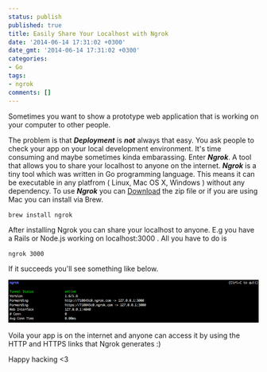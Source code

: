 ```yaml
---
status: publish
published: true
title: Easily Share Your Localhost with Ngrok
date: '2014-06-14 17:31:02 +0300'
date_gmt: '2014-06-14 17:31:02 +0300'
categories:
- Go
tags:
- ngrok
comments: []
---
```

Sometimes you want to show a prototype web application that is working on your computer to other people.

The problem is that ***Deployment*** is ***not*** always that easy.
You ask people to check your app on your local development environment. It's time consuming and maybe sometimes kinda embarassing.
Enter ***Ngrok***. A tool that allows you to share your localhost to anyone on the internet.
***Ngrok*** is a tiny tool which was written in Go programming language. This means it can be executable in any platfrom ( Linux, Mac OS X, Windows ) without any dependency.
To use ***Ngrok*** you can [Download](https://ngrok.com/download) the zip file or if you are using Mac you can install via Brew.

    brew install ngrok

After installing Ngrok you can share your localhost to anyone.
E.g you have a Rails or Node.js working on localhost:3000 . All you have to do is

    ngrok 3000

If it succeeds you'll see something like below.

![Ngrok](/images/ngrok_1.png)

Voila your app is on the internet and anyone can access it by using the HTTP and HTTPS links that Ngrok generates :)

Happy hacking &lt;3